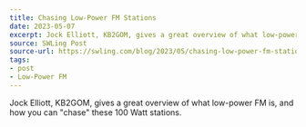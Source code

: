 ```yaml
---
title: Chasing Low-Power FM Stations
date: 2023-05-07
excerpt: Jock Elliott, KB2GOM, gives a great overview of what low-power FM is, and how you can "chase" these 100 Watt stations.
source: SWLing Post
source-url: https://swling.com/blog/2023/05/chasing-low-power-fm-stations/
tags:
- post
- Low-Power FM
---
```

Jock Elliott, KB2GOM, gives a great overview of what low-power FM is, and how you can "chase" these 100 Watt stations.
